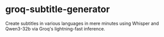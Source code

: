 # groq-subtitle-generator
Create subtitles in various languages in mere minutes using Whisper and Qwen3-32b via Groq's lightning-fast inference.
